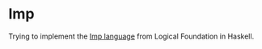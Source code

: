# Imp

Trying to implement the [Imp language](https://softwarefoundations.cis.upenn.edu/lf-current/Imp.html) from Logical Foundation in Haskell.
